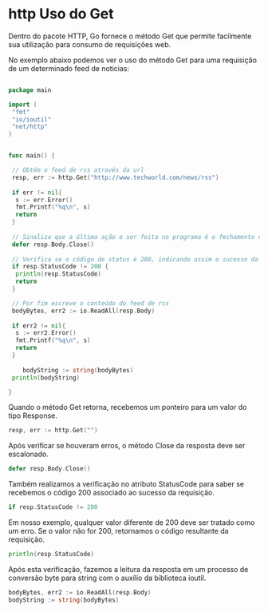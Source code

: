 # http Uso do Get

Dentro do pacote HTTP, Go fornece o método Get que permite facilmente sua utilização para consumo de requisições web.

No exemplo abaixo podemos ver o uso do método Get para uma requisição de um determinado feed de noticias:

```go

package main

import (
 "fmt"
 "io/ioutil"
 "net/http"
)


func main() {

 // Obtém o feed de rss através da url
 resp, err := http.Get("http://www.techworld.com/news/rss")
 
 if err != nil{
  s := err.Error()
  fmt.Printf("%q\n", s) 
  return
 }
 
 // Sinaliza que a última ação a ser feita no programa é o fechamento da resposta
 defer resp.Body.Close()
 
 // Verifica se o código de status é 200, indicando assim o sucesso da solicitação
 if resp.StatusCode != 200 {
  println(resp.StatusCode) 
  return
 }

 // Por fim escreve o conteúdo do feed de rss
 bodyBytes, err2 := io.ReadAll(resp.Body) 
 
 if err2 != nil{
  s := err2.Error()
  fmt.Printf("%q\n", s) 
  return
 }
 
    bodyString := string(bodyBytes) 
 println(bodyString)

}


```

Quando o método Get retorna, recebemos um ponteiro para um valor do tipo Response.

```go
resp, err := http.Get("")
```

Após verificar se houveram erros, o método Close da resposta deve ser escalonado.

```go
defer resp.Body.Close()
```

Também realizamos a verificação no atributo StatusCode para saber se recebemos o código 200 associado ao sucesso da requisição.

```go
if resp.StatusCode != 200
```

Em nosso exemplo, qualquer valor diferente de 200 deve ser tratado como um erro. Se o valor não for 200, retornamos o código resultante da requisição.

```go
println(resp.StatusCode)
```

Após esta verificação, fazemos a leitura da resposta em um processo de conversão byte para string com o auxílio da biblioteca ioutil.

```go
bodyBytes, err2 := io.ReadAll(resp.Body)
bodyString := string(bodyBytes)
```
